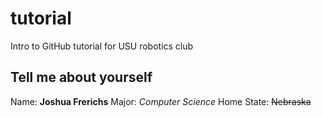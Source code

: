 # tutorial
Intro to GitHub tutorial for USU robotics club

## Tell me about yourself ##
Name: **Joshua Frerichs**
Major: *Computer Science*
Home State: ~~Nebraska~~
